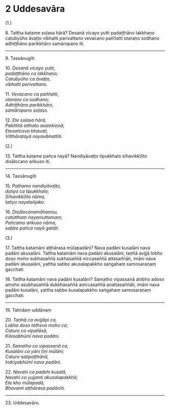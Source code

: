 

# 2 Uddesavāra


(1.)

8\. Tattha katame soḷasa hārā? Desanā vicayo yutti padaṭṭhāno lakkhaṇo catubyūho āvaṭṭo vibhatti parivattano vevacano paññatti otaraṇo sodhano adhiṭṭhāno parikkhāro samāropano iti.

---

9\. Tassānugīti



10\. _Desanā vicayo yutti,_  
_padaṭṭhāno ca lakkhaṇo;_  
_Catubyūho ca āvaṭṭo,_  
_vibhatti parivattano._  


11\. _Vevacano ca paññatti,_  
_otaraṇo ca sodhano;_  
_Adhiṭṭhāno parikkhāro,_  
_samāropano soḷaso._  


12\. _Ete soḷasa hārā,_  
_Pakittitā atthato asaṃkiṇṇā;_  
_Etesañceva bhavati,_  
_Vitthāratayā nayavibhattīti._  


(2.)

13\. Tattha katame pañca nayā? Nandiyāvaṭṭo tipukkhalo sīhavikkīḷito disālocano aṅkuso iti.

---

14\. Tassānugīti



15\. _Paṭhamo nandiyāvaṭṭo,_  
_dutiyo ca tipukkhalo;_  
_Sīhavikkīḷito nāma,_  
_tatiyo nayalañjako._  


16\. _Disālocanamāhaṃsu,_  
_catutthaṃ nayamuttamaṃ;_  
_Pañcamo aṅkuso nāma,_  
_sabbe pañca nayā gatāti._  


(3.)

17\. Tattha katamāni aṭṭhārasa mūlapadāni? Nava padāni kusalāni nava padāni akusalāni. Tattha katamāni nava padāni akusalāni, taṇhā avijjā lobho doso moho subhasaññā sukhasaññā niccasaññā attasaññāti, imāni nava padāni akusalāni, yattha sabbo akusalapakkho saṅgahaṃ samosaraṇaṃ gacchati.

18\. Tattha katamāni nava padāni kusalāni? Samatho vipassanā alobho adoso amoho asubhasaññā dukkhasaññā aniccasaññā anattasaññāti, imāni nava padāni kusalāni, yattha sabbo kusalapakkho saṅgahaṃ samosaraṇaṃ gacchati.

---

19\. Tatridaṃ uddānaṃ



20\. _Taṇhā ca avijjāpi ca,_  
_Lobho doso tatheva moho ca;_  
_Caturo ca vipallāsā,_  
_Kilesabhūmī nava padāni._  


21\. _Samatho ca vipassanā ca,_  
_Kusalāni ca yāni tīṇi mūlāni;_  
_Caturo satipaṭṭhānā,_  
_Indriyabhūmī nava padāni._  


22\. _Navahi ca padehi kusalā,_  
_Navahi ca yujjanti akusalapakkhā;_  
_Ete kho mūlapadā,_  
_Bhavanti aṭṭhārasa padānīti._  


---

23\. Uddesavāro.





